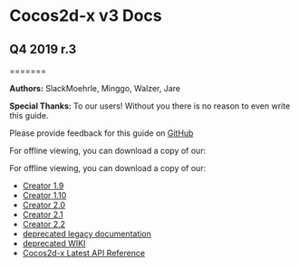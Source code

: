 # Cocos2d-x v3 Docs

## Q4 2019 r.3
=======

__Authors:__ SlackMoehrle, Minggo, Walzer, Jare

__Special Thanks:__ To our users! Without you there is no reason to even write this guide.

Please provide feedback for this guide on [GitHub](https://github.com/cocos2d/cocos2d-x-docs)

For offline viewing, you can download a copy of our:

  For offline viewing, you can download a copy of our:

  - [Creator 1.9](https://docs.cocos2d-x.org/creator_1.9_docs.tar.gz)
  - [Creator 1.10](https://docs.cocos2d-x.org/creator_1.10_docs.tar.gz)
  - [Creator 2.0](https://docs.cocos2d-x.org/creator_2.0_docs.tar.gz)
  - [Creator 2.1](https://docs.cocos2d-x.org/creator_2.1_docs.tar.gz)
  - [Creator 2.2](https://docs.cocos2d-x.org/creator_2.2_docs.tar.gz)
  - [deprecated legacy documentation](https://docs.cocos2d-x.org/manual.tar.gz)
  - [deprecated WIKI](https://docs.cocos2d-x.org/wiki.tar.gz)
  - [Cocos2d-x Latest API Reference](https://docs.cocos2d-x.org/current-api-reference.tar.gz)